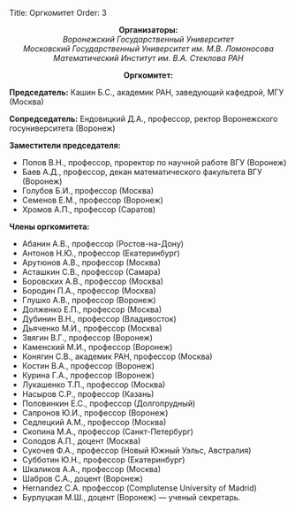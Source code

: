 Title: Оргкомитет
Order: 3

**<center>Организаторы:</center>**
*<center>Воронежский Государственный Университет</center>*
*<center>Московский Государственный Университет им. М.В. Ломоносова</center>*
*<center>Математический Институт им. В.А. Стеклова РАН</center>*

**<center>Оргкомитет:</center>**

**Председатель:** Кашин Б.С., академик РАН, заведующий кафедрой, МГУ (Москва)

**Сопредседатель:** Ендовицкий Д.А., профессор, ректор Воронежского госуниверситета (Воронеж)

**Заместители председателя:**

* Попов В.Н., профессор, проректор по научной работе ВГУ (Воронеж)
* Баев А.Д., профессор, декан математического факультета ВГУ (Воронеж)
* Голубов Б.И., профессор (Москва)
* Семенов Е.М., профессор (Воронеж)
* Хромов А.П., профессор (Саратов)

**Члены оргкомитета:**

* Абанин А.В., профессор (Ростов-на-Дону)
* Антонов Н.Ю., профессор (Екатеринбург)
* Арутюнов А.В., профессор (Москва)
* Асташкин С.В., профессор (Самара)
* Боровских А.В., профессор (Москва)
* Бородин П.А., профессор (Москва)
* Глушко А.В., профессор (Воронеж)
* Долженко Е.П., профессор (Москва)
* Дубинин В.Н., профессор (Владивосток)
* Дьяченко М.И., профессор (Москва)
* Звягин В.Г., профессор (Воронеж)
* Каменский М.И., профессор (Воронеж)
* Конягин С.В., академик РАН, профессор (Москва)
* Костин В.А., профессор (Воронеж)
* Курина Г.А., профессор (Воронеж)
* Лукашенко Т.П., профессор (Москва)
* Насыров С.Р., профессор (Казань)
* Половинкин Е.С., профессор (Долгопрудный)
* Сапронов Ю.И., профессор (Воронеж)
* Седлецкий А.М., профессор (Москва)
* Скопина М.А., профессор (Санкт-Петербург)
* Солодов А.П., доцент (Москва)
* Сукочев Ф.А., профессор (Новый Южный Уэльс, Австралия)
* Субботин Ю.Н., профессор (Екатеринбург)
* Шкаликов А.А., профессор (Москва)
* Шабров С.А., доцент (Воронеж)
* Hernandez С.А. профессор (Complutense University of Madrid)
* Бурлуцкая М.Ш., доцент (Воронеж) — ученый секретарь.
